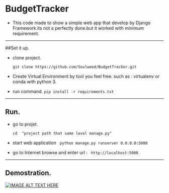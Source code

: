 # BudgetTracker

- This code made to show a simple web app that develop by Django Framework.its not a perfectly done.but it worked with minimum requirement.
---
##Set it up.
- clone project.
    ``` 
    git clone https://github.com/Soulweed/BudgetTracker.git
    ```

- Create Virtual Environment by tool you feel free. 
such as : virtualenv or conda with python 3.


- run command.
  `pip install -r requirements.txt`

---
## Run.
- go to projet.
  
    `cd  "project path that same level manage.py"`
- start web application
    ` python manage.py runserver 0.0.0.0:5000`
- go to Internet browse and enter url :
    ` http://localhost:5000`

---
## Demostration.

[![IMAGE ALT TEXT HERE](https://upload.wikimedia.org/wikipedia/commons/e/ec/Logo_oficial_de_YouTube.jpg)](https://youtu.be/GMB8TOXHXd4)